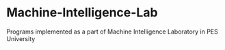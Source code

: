 # Machine-Intelligence-Lab
Programs implemented as a part of Machine Intelligence Laboratory in PES University
